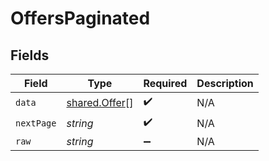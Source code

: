 # OffersPaginated


## Fields

| Field                                                 | Type                                                  | Required                                              | Description                                           |
| ----------------------------------------------------- | ----------------------------------------------------- | ----------------------------------------------------- | ----------------------------------------------------- |
| `data`                                                | [shared.Offer](../../../sdk/models/shared/offer.md)[] | :heavy_check_mark:                                    | N/A                                                   |
| `nextPage`                                            | *string*                                              | :heavy_check_mark:                                    | N/A                                                   |
| `raw`                                                 | *string*                                              | :heavy_minus_sign:                                    | N/A                                                   |
